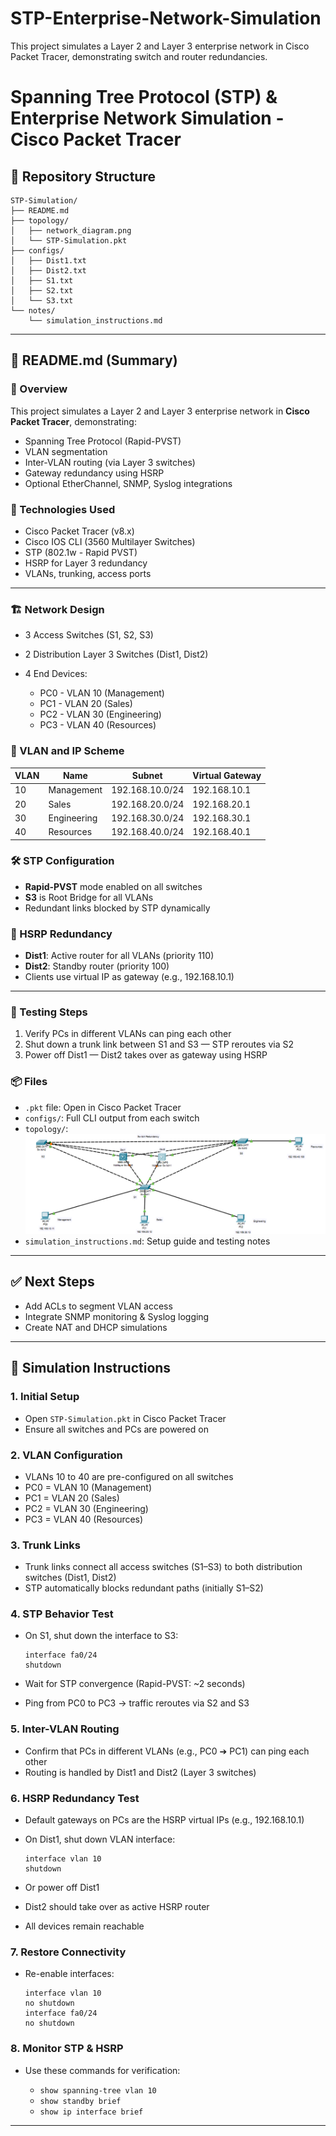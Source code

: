 # STP-Enterprise-Network-Simulation
This project simulates a Layer 2 and Layer 3 enterprise network in Cisco Packet Tracer, demonstrating switch and router redundancies.
# Spanning Tree Protocol (STP) & Enterprise Network Simulation - Cisco Packet Tracer

## 📁 Repository Structure

```
STP-Simulation/
├── README.md
├── topology/
│   ├── network_diagram.png
│   └── STP-Simulation.pkt
├── configs/
│   ├── Dist1.txt
│   ├── Dist2.txt
│   ├── S1.txt
│   ├── S2.txt
│   └── S3.txt
└── notes/
    └── simulation_instructions.md
```

---

## 📘 README.md (Summary)

### 🧠 Overview

This project simulates a Layer 2 and Layer 3 enterprise network in **Cisco Packet Tracer**, demonstrating:

* Spanning Tree Protocol (Rapid-PVST)
* VLAN segmentation
* Inter-VLAN routing (via Layer 3 switches)
* Gateway redundancy using HSRP
* Optional EtherChannel, SNMP, Syslog integrations

### 🔧 Technologies Used

* Cisco Packet Tracer (v8.x)
* Cisco IOS CLI (3560 Multilayer Switches)
* STP (802.1w - Rapid PVST)
* HSRP for Layer 3 redundancy
* VLANs, trunking, access ports

---

### 🏗️ Network Design

* 3 Access Switches (S1, S2, S3)
* 2 Distribution Layer 3 Switches (Dist1, Dist2)
* 4 End Devices:

  * PC0 - VLAN 10 (Management)
  * PC1 - VLAN 20 (Sales)
  * PC2 - VLAN 30 (Engineering)
  * PC3 - VLAN 40 (Resources)

### 🔌 VLAN and IP Scheme

| VLAN | Name        | Subnet          | Virtual Gateway |
| ---- | ----------- | --------------- | --------------- |
| 10   | Management  | 192.168.10.0/24 | 192.168.10.1    |
| 20   | Sales       | 192.168.20.0/24 | 192.168.20.1    |
| 30   | Engineering | 192.168.30.0/24 | 192.168.30.1    |
| 40   | Resources   | 192.168.40.0/24 | 192.168.40.1    |

### 🛠️ STP Configuration

* **Rapid-PVST** mode enabled on all switches
* **S3** is Root Bridge for all VLANs
* Redundant links blocked by STP dynamically

### 🔄 HSRP Redundancy

* **Dist1**: Active router for all VLANs (priority 110)
* **Dist2**: Standby router (priority 100)
* Clients use virtual IP as gateway (e.g., 192.168.10.1)

---

### 🦪 Testing Steps

1. Verify PCs in different VLANs can ping each other
2. Shut down a trunk link between S1 and S3 — STP reroutes via S2
3. Power off Dist1 — Dist2 takes over as gateway using HSRP

### 📦 Files

* `.pkt` file: Open in Cisco Packet Tracer
* `configs/`: Full CLI output from each switch
* `topology/`: ![Network Diagram](topology/network_diagram.png)
* `simulation_instructions.md`: Setup guide and testing notes

---

## ✅ Next Steps

* Add ACLs to segment VLAN access
* Integrate SNMP monitoring & Syslog logging
* Create NAT and DHCP simulations

---

## 📃 Simulation Instructions

### 1. Initial Setup

* Open `STP-Simulation.pkt` in Cisco Packet Tracer
* Ensure all switches and PCs are powered on

### 2. VLAN Configuration

* VLANs 10 to 40 are pre-configured on all switches
* PC0 = VLAN 10 (Management)
* PC1 = VLAN 20 (Sales)
* PC2 = VLAN 30 (Engineering)
* PC3 = VLAN 40 (Resources)

### 3. Trunk Links

* Trunk links connect all access switches (S1–S3) to both distribution switches (Dist1, Dist2)
* STP automatically blocks redundant paths (initially S1–S2)

### 4. STP Behavior Test

* On S1, shut down the interface to S3:

  ```
  interface fa0/24
  shutdown
  ```
* Wait for STP convergence (Rapid-PVST: \~2 seconds)
* Ping from PC0 to PC3 → traffic reroutes via S2 and S3

### 5. Inter-VLAN Routing

* Confirm that PCs in different VLANs (e.g., PC0 ➔ PC1) can ping each other
* Routing is handled by Dist1 and Dist2 (Layer 3 switches)

### 6. HSRP Redundancy Test

* Default gateways on PCs are the HSRP virtual IPs (e.g., 192.168.10.1)
* On Dist1, shut down VLAN interface:

  ```
  interface vlan 10
  shutdown
  ```
* Or power off Dist1
* Dist2 should take over as active HSRP router
* All devices remain reachable

### 7. Restore Connectivity

* Re-enable interfaces:

  ```
  interface vlan 10
  no shutdown
  interface fa0/24
  no shutdown
  ```

### 8. Monitor STP & HSRP

* Use these commands for verification:

  * `show spanning-tree vlan 10`
  * `show standby brief`
  * `show ip interface brief`

---



